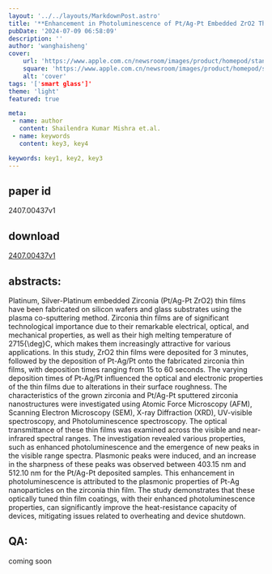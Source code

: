 ```yaml
---
layout: '../../layouts/MarkdownPost.astro'
title: '**Enhancement in Photoluminescence of Pt/Ag-Pt Embedded ZrO2 Thin Films by Plasma Co-sputtering**'
pubDate: '2024-07-09 06:58:09'
description: ''
author: 'wanghaisheng'
cover:
    url: 'https://www.apple.com.cn/newsroom/images/product/homepod/standard/Apple-HomePod-hero-230118_big.jpg.large_2x.jpg'
    square: 'https://www.apple.com.cn/newsroom/images/product/homepod/standard/Apple-HomePod-hero-230118_big.jpg.large_2x.jpg'
    alt: 'cover'
tags: '['smart glass']' 
theme: 'light'
featured: true

meta:
 - name: author
   content: Shailendra Kumar Mishra et.al.
 - name: keywords
   content: key3, key4

keywords: key1, key2, key3
---
```


## paper id
2407.00437v1
## download
[2407.00437v1](http://arxiv.org/abs/2407.00437v1)
## abstracts:
Platinum, Silver-Platinum embedded Zirconia (Pt/Ag-Pt ZrO2) thin films have been fabricated on silicon wafers and glass substrates using the plasma co-sputtering method. Zirconia thin films are of significant technological importance due to their remarkable electrical, optical, and mechanical properties, as well as their high melting temperature of 2715{\deg}C, which makes them increasingly attractive for various applications. In this study, ZrO2 thin films were deposited for 3 minutes, followed by the deposition of Pt-Ag/Pt onto the fabricated zirconia thin films, with deposition times ranging from 15 to 60 seconds. The varying deposition times of Pt-Ag/Pt influenced the optical and electronic properties of the thin films due to alterations in their surface roughness. The characteristics of the grown zirconia and Pt/Ag-Pt sputtered zirconia nanostructures were investigated using Atomic Force Microscopy (AFM), Scanning Electron Microscopy (SEM), X-ray Diffraction (XRD), UV-visible spectroscopy, and Photoluminescence spectroscopy. The optical transmittance of these thin films was examined across the visible and near-infrared spectral ranges. The investigation revealed various properties, such as enhanced photoluminescence and the emergence of new peaks in the visible range spectra. Plasmonic peaks were induced, and an increase in the sharpness of these peaks was observed between 403.15 nm and 512.10 nm for the Pt/Ag-Pt deposited samples. This enhancement in photoluminescence is attributed to the plasmonic properties of Pt-Ag nanoparticles on the zirconia thin film. The study demonstrates that these optically tuned thin film coatings, with their enhanced photoluminescence properties, can significantly improve the heat-resistance capacity of devices, mitigating issues related to overheating and device shutdown.
## QA:
coming soon
